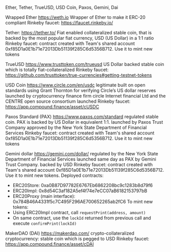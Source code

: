 Ether, Tether, TrueUSD, USD Coin, Paxos, Gemini, Dai

  Wrapped Ether
   https://weth.io
   Wrapper of Ether to make it ERC-20 compliant
   Rinkeby faucet: https://faucet.rinkeby.io/

  Tether:
   https://tether.to/
   Fiat enabled collateralized stable coin, that is backed by the most popular fiat currency, USD (US Dollar) in a 1:1 ratio
   Rinkeby faucet: contract created with Team's shared account 0xf85D1a0E1b71e72013Db51139f285C6d5356B712.
     Use it to mint new tokens

  TrueUSD
   https://www.trusttoken.com/trueusd
   US Dollar backed stable coin which is totally fiat-collateralized
   Rinkeby faucet: https://github.com/trusttoken/true-currencies#getting-testnet-tokens
  
  USD Coin
   https://www.circle.com/en/usdc
   legitimate built on open standards
   using Grant Thornton for verifying Circle’s US dollar reserves
   launched by cryptocurrency finance firm circle Internet financial Ltd and the CENTRE open source consortium launched
   Rinkeby faucet: https://app.compound.finance/asset/cUSDC


  Paxos Standard (PAX)
   https://www.paxos.com/standard
   regulated stable coin. PAX is backed by US Dollar in equivalent 1:1.
   launched by Paxos Trust Company
   approved by the New York State Department of Financial Services
   Rinkeby faucet: contract created with Team's shared account 0xf85D1a0E1b71e72013Db51139f285C6d5356B712.
     Use it to mint new tokens

  Gemini dollar
   https://gemini.com/dollar/
   regulated by the New York State Department of Financial Services
   launched same day as PAX by Gemini Trust Company. backed by USD
   Rinkeby faucet: contract created with Team's shared account 0xf85D1a0E1b71e72013Db51139f285C6d5356B712.
     Use it to mint new tokens.
   Deployed contracts:
   - ERC20Store: 0xa0B87D97782E6767Eb6862208bc9c1283b8d79f6
   - ERC20Impl: 0x8d54C3af182A5ef4f74e7eCC07aB6182153797bB
   - ERC20Proxy (main interface): 0x784B46A4331f5c7C495F296AE700652265ab2fC6
   To mint new tokens:
   - Using ERC20Impl contract, call `requestPrint(address, amount)`
   - On same contract, use the `lockId` returned from previous call and execute `confirmPrint(lockId)`


  MakerDAO (DAI)
   https://makerdao.com/
   crypto-collateralized cryptocurrency: stable coin which is pegged to USD
   Rinkeby faucet: https://app.compound.finance/asset/cDAI
